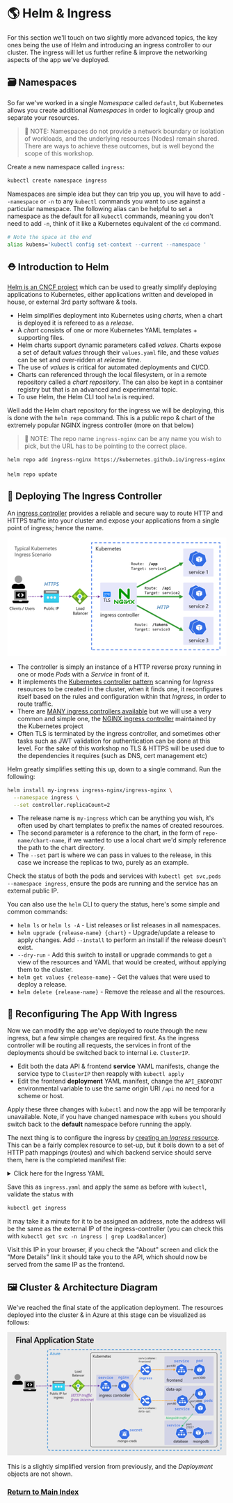 # 🌎 Helm & Ingress

For this section we'll touch on two slightly more advanced topics, the key ones being the use of Helm and introducing an ingress controller to our cluster. The ingress will let us further refine & improve the networking aspects of the app we've deployed.

## 🗃️ Namespaces

So far we've worked in a single _Namespace_ called `default`, but Kubernetes allows you create additional _Namespaces_ in order to logically group and separate your resources.

> 📝 NOTE: Namespaces do not provide a network boundary or isolation of workloads, and the underlying resources (Nodes) remain shared. There are ways to achieve these outcomes, but is well beyond the scope of this workshop.

Create a new namespace called `ingress`:

```bash
kubectl create namespace ingress
```

Namespaces are simple idea but they can trip you up, you will have to add `--namespace` or `-n` to any `kubectl` commands you want to use against a particular namespace. The following alias can be helpful to set a namespace as the default for all `kubectl` commands, meaning you don't need to add `-n`, think of it like a Kubernetes equivalent of the `cd` command.

```bash
# Note the space at the end
alias kubens='kubectl config set-context --current --namespace '
```

## ⛑️ Introduction to Helm

[Helm is an CNCF project](https://helm.sh/) which can be used to greatly simplify deploying applications to Kubernetes, either applications written and developed in house, or external 3rd party software & tools.

- Helm simplifies deployment into Kubernetes using _charts_, when a chart is deployed it is refereed to as a _release_.
- A _chart_ consists of one or more Kubernetes YAML templates + supporting files.
- Helm charts support dynamic parameters called _values_. Charts expose a set of default _values_ through their `values.yaml` file, and these _values_ can be set and over-ridden at _release_ time.
- The use of _values_ is critical for automated deployments and CI/CD.
- Charts can referenced through the local filesystem, or in a remote repository called a _chart repository_. The can also be kept in a container registry but that is an advanced and experimental topic.
- To use Helm, the Helm CLI tool `helm` is required.

Well add the Helm chart repository for the ingress we will be deploying, this is done with the `helm repo` command. This is a public repo & chart of the extremely popular NGINX ingress controller (more on that below)

> 📝 NOTE: The repo name `ingress-nginx` can be any name you wish to pick, but the URL has to be pointing to the correct place.

```bash
helm repo add ingress-nginx https://kubernetes.github.io/ingress-nginx

helm repo update
```

## 🚀 Deploying The Ingress Controller

An [ingress controller](https://kubernetes.io/docs/concepts/services-networking/ingress-controllers/) provides a reliable and secure way to route HTTP and HTTPS traffic into your cluster and expose your applications from a single point of ingress; hence the name.

![Ingress controller diagram showing routing of traffic to backend services](./kuberntes-ingress.png)

- The controller is simply an instance of a HTTP reverse proxy running in one or mode _Pods_ with a _Service_ in front of it.
- It implements the [Kubernetes controller pattern](https://kubernetes.io/docs/concepts/architecture/controller/#controller-pattern) scanning for _Ingress_ resources to be created in the cluster, when it finds one, it reconfigures itself based on the rules and configuration within that _Ingress_, in order to route traffic.
- There are [MANY ingress controllers available](https://kubernetes.io/docs/concepts/services-networking/ingress-controllers/#additional-controllers) but we will use a very common and simple one, the [NGINX ingress controller](https://kubernetes.github.io/ingress-nginx/) maintained by the Kubernetes project
- Often TLS is terminated by the ingress controller, and sometimes other tasks such as JWT validation for authentication can be done at this level. For the sake of this workshop no TLS & HTTPS will be used due to the dependencies it requires (such as DNS, cert management etc)

Helm greatly simplifies setting this up, down to a single command. Run the following:

```bash
helm install my-ingress ingress-nginx/ingress-nginx \
  --namespace ingress \
  --set controller.replicaCount=2
```

- The release name is `my-ingress` which can be anything you wish, it's often used by chart templates to prefix the names of created resources.
- The second parameter is a reference to the chart, in the form of `repo-name/chart-name`, if we wanted to use a local chart we'd simply reference the path to the chart directory.
- The `--set` part is where we can pass in values to the release, in this case we increase the replicas to two, purely as an example.

Check the status of both the pods and services with `kubectl get svc,pods --namespace ingress`, ensure the pods are running and the service has an external public IP.

You can also use the `helm` CLI to query the status, here's some simple and common commands:

- `helm ls` or `helm ls -A` - List releases or list releases in all namespaces.
- `helm upgrade {release-name} {chart}` - Upgrade/update a release to apply changes. Add `--install` to perform an install if the release doesn't exist.
- `--dry-run` - Add this switch to install or upgrade commands to get a view of the resources and YAML that would be created, without applying them to the cluster.
- `helm get values {release-name}` - Get the values that were used to deploy a release.
- `helm delete {release-name}` - Remove the release and all the resources.

## 🔀 Reconfiguring The App With Ingress

Now we can modify the app we've deployed to route through the new ingress, but a few simple changes are required first. As the ingress controller will be routing all requests, the services in front of the deployments should be switched back to internal i.e. `ClusterIP`.

- Edit both the data API & frontend **service** YAML manifests, change the service type to `ClusterIP` then reapply with `kubectl apply`
- Edit the frontend **deployment** YAML manifest, change the `API_ENDPOINT` environmental variable to use the same origin URI `/api` no need for a scheme or host.

Apply these three changes with `kubectl` and now the app will be temporarily unavailable. Note, if you have changed namespace with `kubens` you should switch back to the **default** namespace before running the apply.

The next thing is to configure the ingress by [creating an _Ingress_ resource](https://kubernetes.io/docs/concepts/services-networking/ingress/). This can be a fairly complex resource to set-up, but it boils down to a set of HTTP path mappings (routes) and which backend service should serve them, here is the completed manifest file:

<details markdown="1">
<summary>Click here for the Ingress YAML</summary>

```yaml
apiVersion: networking.k8s.io/v1
kind: Ingress

metadata:
  name: my-app
  labels:
    name: my-app

spec:
  # Important we leave this blank, as we don't have DNS configured
  # Blank means these rules will match ALL HTTP requests hitting the controller IP
  host:
  # This is important and required since Kubernetes 1.22
  ingressClassName: nginx
  rules:
    - http:
        paths:
          # Routing for the frontend
          - pathType: Prefix
            path: "/"
            backend:
              service:
                name: frontend
                port:
                  number: 80

          # Routing for the API
          - pathType: Prefix
            path: "/api"
            backend:
              service:
                name: data-api
                port:
                  number: 80
```

</details>

Save this as `ingress.yaml` and apply the same as before with `kubectl`, validate the status with

```bash
kubectl get ingress
```

It may take it a minute for it to be assigned an address, note the address will be the same as the external IP of the ingress-controller (you can check this with `kubectl get svc -n ingress | grep LoadBalancer`)

Visit this IP in your browser, if you check the "About" screen and click the "More Details" link it should take you to the API, which should now be served from the same IP as the frontend.

## 🖼️ Cluster & Architecture Diagram

We've reached the final state of the application deployment. The resources deployed into the cluster & in Azure at this stage can be visualized as follows:

![architecture diagram](./diagram.png)

This is a slightly simplified version from previously, and the _Deployment_ objects are not shown.

### [Return to Main Index](../../readme.md)
